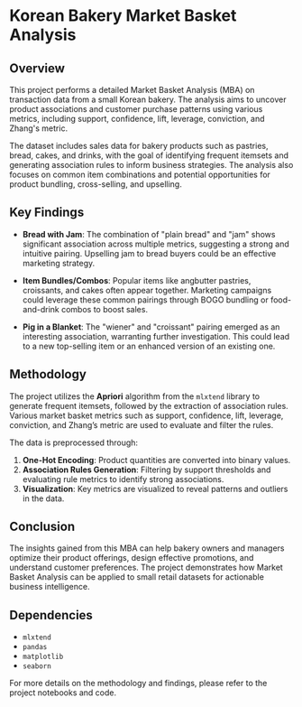 # Korean Bakery Market Basket Analysis

## Overview

This project performs a detailed Market Basket Analysis (MBA) on transaction data from a small Korean bakery. The analysis aims to uncover product associations and customer purchase patterns using various metrics, including support, confidence, lift, leverage, conviction, and Zhang's metric.

The dataset includes sales data for bakery products such as pastries, bread, cakes, and drinks, with the goal of identifying frequent itemsets and generating association rules to inform business strategies. The analysis also focuses on common item combinations and potential opportunities for product bundling, cross-selling, and upselling.

## Key Findings

- **Bread with Jam**: The combination of "plain bread" and "jam" shows significant association across multiple metrics, suggesting a strong and intuitive pairing. Upselling jam to bread buyers could be an effective marketing strategy.
  
- **Item Bundles/Combos**: Popular items like angbutter pastries, croissants, and cakes often appear together. Marketing campaigns could leverage these common pairings through BOGO bundling or food-and-drink combos to boost sales.

- **Pig in a Blanket**: The "wiener" and "croissant" pairing emerged as an interesting association, warranting further investigation. This could lead to a new top-selling item or an enhanced version of an existing one.

## Methodology

The project utilizes the **Apriori** algorithm from the `mlxtend` library to generate frequent itemsets, followed by the extraction of association rules. Various market basket metrics such as support, confidence, lift, leverage, conviction, and Zhang’s metric are used to evaluate and filter the rules.

The data is preprocessed through:
1. **One-Hot Encoding**: Product quantities are converted into binary values.
2. **Association Rules Generation**: Filtering by support thresholds and evaluating rule metrics to identify strong associations.
3. **Visualization**: Key metrics are visualized to reveal patterns and outliers in the data.

## Conclusion

The insights gained from this MBA can help bakery owners and managers optimize their product offerings, design effective promotions, and understand customer preferences. The project demonstrates how Market Basket Analysis can be applied to small retail datasets for actionable business intelligence.

## Dependencies

- `mlxtend`
- `pandas`
- `matplotlib`
- `seaborn`

For more details on the methodology and findings, please refer to the project notebooks and code.
